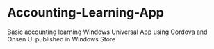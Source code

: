 # Accounting-Learning-App
Basic accounting learning Windows Universal App using Cordova and Onsen UI published in Windows Store
